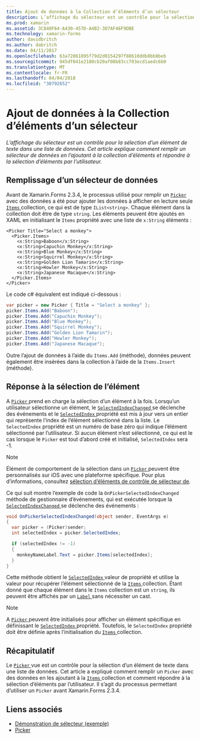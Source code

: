 ```yaml
---
title: Ajout de données à la Collection d’éléments d’un sélecteur
description: L’affichage du sélecteur est un contrôle pour la sélection d’un élément de texte dans une liste de données. Cet article explique comment remplir un sélecteur de données en l’ajoutant à la collection d’éléments et répondre à la sélection d’éléments par l’utilisateur.
ms.prod: xamarin
ms.assetid: 3C840F64-A430-457D-A4B2-3D7AF46F9DBE
ms.technology: xamarin-forms
author: davidbritch
ms.author: dabritch
ms.date: 04/11/2017
ms.openlocfilehash: 63a72861895f79d2d0154297f88610ddb8bb8beb
ms.sourcegitcommit: 945df041e2180cb20af08b83cc703ecd1aedc6b0
ms.translationtype: MT
ms.contentlocale: fr-FR
ms.lasthandoff: 04/04/2018
ms.locfileid: "30792652"
---
```

# <a name="adding-data-to-a-pickers-items-collection"></a>Ajout de données à la Collection d’éléments d’un sélecteur

_L’affichage du sélecteur est un contrôle pour la sélection d’un élément de texte dans une liste de données. Cet article explique comment remplir un sélecteur de données en l’ajoutant à la collection d’éléments et répondre à la sélection d’éléments par l’utilisateur._

## <a name="populating-a-picker-with-data"></a>Remplissage d’un sélecteur de données

Avant de Xamarin.Forms 2.3.4, le processus utilisé pour remplir un [ `Picker` ](https://developer.xamarin.com/api/type/Xamarin.Forms.Picker/) avec des données a été pour ajouter les données à afficher en lecture seule [ `Items` ](https://developer.xamarin.com/api/property/Xamarin.Forms.Picker.Items/) collection, ce qui est de type `IList<string>`. Chaque élément dans la collection doit être de type `string`. Les éléments peuvent être ajoutés en XAML en initialisant le `Items` propriété avec une liste de `x:String` éléments :

```xaml
<Picker Title="Select a monkey">
  <Picker.Items>
    <x:String>Baboon</x:String>
    <x:String>Capuchin Monkey</x:String>
    <x:String>Blue Monkey</x:String>
    <x:String>Squirrel Monkey</x:String>
    <x:String>Golden Lion Tamarin</x:String>
    <x:String>Howler Monkey</x:String>
    <x:String>Japanese Macaque</x:String>
  </Picker.Items>
</Picker>
```

Le code c# équivalent est indiqué ci-dessous :

```csharp
var picker = new Picker { Title = "Select a monkey" };
picker.Items.Add("Baboon");
picker.Items.Add("Capuchin Monkey");
picker.Items.Add("Blue Monkey");
picker.Items.Add("Squirrel Monkey");
picker.Items.Add("Golden Lion Tamarin");
picker.Items.Add("Howler Monkey");
picker.Items.Add("Japanese Macaque");
```

Outre l’ajout de données à l’aide du `Items.Add` (méthode), données peuvent également être insérées dans la collection à l’aide de la `Items.Insert` (méthode).

## <a name="responding-to-item-selection"></a>Réponse à la sélection de l’élément

A [ `Picker` ](https://developer.xamarin.com/api/type/Xamarin.Forms.Picker/) prend en charge la sélection d’un élément à la fois. Lorsqu’un utilisateur sélectionne un élément, le [ `SelectedIndexChanged` ](https://developer.xamarin.com/api/event/Xamarin.Forms.Picker.SelectedIndexChanged/) se déclenche des événements et le [ `SelectedIndex` ](https://developer.xamarin.com/api/property/Xamarin.Forms.Picker.SelectedIndex/) propriété est mis à jour vers un entier qui représente l’index de l’élément sélectionné dans la liste. Le `SelectedIndex` propriété est un numéro de base zéro qui indique l’élément sélectionné par l’utilisateur. Si aucun élément n’est sélectionné, ce qui est le cas lorsque le `Picker` est tout d’abord créé et initialisé, `SelectedIndex` sera -1.

> [!NOTE]
> Élément de comportement de la sélection dans un [ `Picker` ](https://developer.xamarin.com/api/type/Xamarin.Forms.Picker/) peuvent être personnalisés sur iOS avec une plateforme spécifique. Pour plus d’informations, consultez [sélection d’éléments de contrôle de sélecteur de](~/xamarin-forms/platform/platform-specifics/consuming/ios.md#picker_update_mode).

Ce qui suit montre l’exemple de code la `OnPickerSelectedIndexChanged` méthode de gestionnaire d’événements, qui est exécutée lorsque la [ `SelectedIndexChanged` ](https://developer.xamarin.com/api/event/Xamarin.Forms.Picker.SelectedIndexChanged/) se déclenche des événements :

```csharp
void OnPickerSelectedIndexChanged(object sender, EventArgs e)
{
  var picker = (Picker)sender;
  int selectedIndex = picker.SelectedIndex;

  if (selectedIndex != -1)
  {
    monkeyNameLabel.Text = picker.Items[selectedIndex];
  }
}
```

Cette méthode obtient le [ `SelectedIndex` ](https://developer.xamarin.com/api/property/Xamarin.Forms.Picker.SelectedIndex/) valeur de propriété et utilise la valeur pour récupérer l’élément sélectionné de la [ `Items` ](https://developer.xamarin.com/api/property/Xamarin.Forms.Picker.Items/) collection. Étant donné que chaque élément dans le `Items` collection est un `string`, ils peuvent être affichés par un [ `Label` ](https://developer.xamarin.com/api/type/Xamarin.Forms.Label/) sans nécessiter un cast.

> [!NOTE]
> A [ `Picker` ](https://developer.xamarin.com/api/type/Xamarin.Forms.Picker/) peuvent être initialisés pour afficher un élément spécifique en définissant le [ `SelectedIndex` ](https://developer.xamarin.com/api/property/Xamarin.Forms.Picker.SelectedIndex/) propriété. Toutefois, le `SelectedIndex` propriété doit être définie après l’initialisation du [ `Items` ](https://developer.xamarin.com/api/property/Xamarin.Forms.Picker.Items/) collection.

## <a name="summary"></a>Récapitulatif

Le [ `Picker` ](https://developer.xamarin.com/api/type/Xamarin.Forms.Picker/) vue est un contrôle pour la sélection d’un élément de texte dans une liste de données. Cet article a expliqué comment remplir un `Picker` avec des données en les ajoutant à la [ `Items` ](https://developer.xamarin.com/api/property/Xamarin.Forms.Picker.Items/) collection et comment répondre à la sélection d’éléments par l’utilisateur. Il s’agit du processus permettant d’utiliser un `Picker` avant Xamarin.Forms 2.3.4.


## <a name="related-links"></a>Liens associés

- [Démonstration de sélecteur (exemple)](https://developer.xamarin.com/samples/xamarin-forms/UserInterface/PickerDemo/)
- [Picker](https://developer.xamarin.com/api/type/Xamarin.Forms.Picker/)
